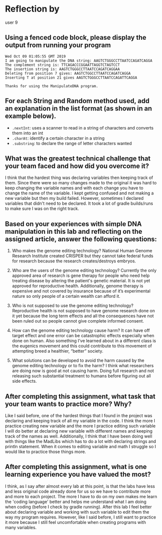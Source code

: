 # Reflection by

user 9

## Using a fenced code block, please display the output from running your program

```
Wed Oct 09 01:05:55 GMT 2019
I am going to manipulate the DNA string: AAGTCTGGGCCTTAATCCAGATCAGGA
The complement string is: TTCAGACCCGGAATTAGGTCTAGTCCT
The insertion string is: AAGTCTGGGCCTTAATCCAGATCAGGAA
Deleting from position 7 gives: AAGTCTGGCCTTAATCCAGATCAGGA
Inserting T at position 21 gives AAGTCTGGGCCTTAATCCAGATTCAGGA

Thanks for using the ManipulateDNA program.
```

## For each String and Random method used, add an explanation in the list format (as shown in an example below).

- `.nextInt`: uses a scanner to read in a string of characters and converts them into an int
- `.charAt`: identify a certain character in a string
- `.substring`: to declare the range of letter characters wanted


## What was the greatest technical challenge that your team faced and how did you overcome it?
I think that the hardest thing was declaring variables then keeping track of them. Since there were so many changes made to the original it was hard to keep changing the variable names and with each change you have to change the name of the variable. I kept getting confused and not making a new variable but then my build failed. However, sometimes I declared variables that didn't need to be declared. It took a lot of gradle builds/runs to make sure I was on the right track.


## Based on your experiences with simple DNA manipulation in this lab and reflecting on the assigned article, answer the following questions:

1. Who makes the genome editing technology?
National Human Genome Research Institute created CRISPER but they cannot take federal funds for research because the research creates/destroys embryos.

2. Who are the users of the genome editing technology?
Currently the only approved area of research is gene therapy for people who need help treating disease by altering the patient's genetic material. It is not yet approved for reproductive health. Additionally, genome therapy is expensive and not covered by insurance because of it’s experimental nature so only people of a certain wealth can afford it.

3. Who is not supposed to use the genome editing technology?
Reproductive health is not supposed to have genome research done on it yet because the long term effects and all the consequences have not been ruled out so people cannot give complete informed consent.

4. How can the genome editing technology cause harm?
It can have off target effect and one error can be catastrophic effects especially when done on human. Also something I’ve learned about in a different class is the eugenics movement and this could contribute to this movement of attempting breed a healthier, “better” society.

5. What solutions can be developed to avoid the harm caused by the genome editing technology or to fix the harm?
I think what researchers are doing now is good at not causing harm. Doing full research and not releasing such substantial treatment to humans before figuring out all side effects.


## After completing this assignment, what task that your team wants to practice more? Why?
Like I said before, one of the hardest things that I found in the project was declaring and keeping track of all my variable in the code. I think the more I practice creating new variable and the more I practice editing such variable I will do better at declaring new variable with different names and keeping track of the names as well. Additionally, I think that I have been doing well with things like the MadLibs which has to do a lot with declaring strings and println statement. When it comes to editing variable and math I struggle so I would like to practice those things more.


## After completing this assignment, what is one learning experience you have valued the most?
I think, as I say after almost every lab at this point, is that the labs have less and less original code already done for us so we have to contribute more and more to each project. The more I have to do on my own makes me learn the 'coding language' better and helps me understand what I am doing when coding (before I check by gradle running). After this lab I feel better about declaring variable and working with such variable to edit them the way my program requires. However, like I said before, I still want to practice it more because I still feel uncomfortable when creating programs with many variables.
